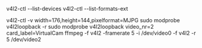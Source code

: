 v4l2-ctl --list-devices
v4l2-ctl --list-formats-ext

v4l2-ctl -v width=176,height=144,pixelformat=MJPG
sudo modprobe v4l2loopback -r
sudo modprobe v4l2loopback video_nr=2 card_label=VirtualCam
ffmpeg -f v4l2 -framerate 5 -i /dev/video0 -f v4l2 -r 5 /dev/video2
